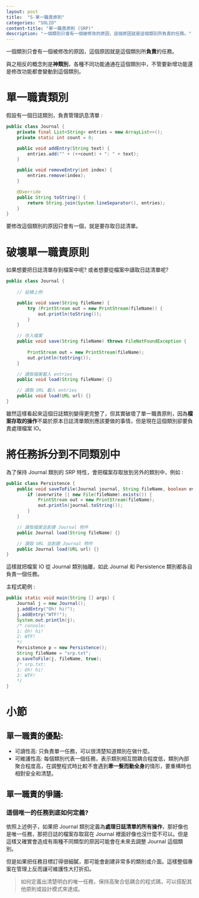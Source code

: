 ```yaml
---
layout: post
title:  "S-單一職責原則"
categories: "SOLID"
content-title: "單一職責原則 (SRP)"
description: "一個類別只會有一個被修改的原因，這個原因就是這個類別所負責的任務。"
---
```


一個類別只會有一個被修改的原因，這個原因就是這個類別所**負責**的任務。

與之相反的概念則是**神類別**，各種不同功能通通在這個類別中，不管要新增功能還是修改功能都會變動到這個類別。

# 單一職責類別

假設有一個日誌類別，負責管理訊息清單 :

```java
public class Journal {
    private final List<String> entries = new ArrayList<>();
    private static int count = 0;

    public void addEntry(String text) {
        entries.add("" + (++count) + ": " + text);
    }

    public void removeEntry(int index) {
        entries.remove(index);
    }

    @Override
    public String toString() {
        return String.join(System.lineSeparator(), entries);
    }
}
```

要修改這個類別的原因只會有一個，就是要存取日誌清單。

# 破壞單一職責原則

如果想要把日誌清單存到檔案中呢? 或者想要從檔案中讀取日誌清單呢?

```java
public class Journal {
    
    // 延續上例

    public void save(String fileName) {
        try (PrintStream out = new PrintStream(fileName)) {
            out.println(toString());
        }
    }

    // 存入檔案
    public void save(String fileName) throws FileNotFoundException {
        
        PrintStream out = new PrintStream(fileName);
        out.println(toString());
    }

    // 讀取檔案載入 entries
    public void load(String fileName) {} 

    // 讀取 URL 載入 entries
    public void load(URL url) {}
}
```

雖然這樣看起來這個日誌類別變得更完整了，但其實破壞了單一職責原則，因為**檔案存取的操作**不屬於原本日誌清單類別應該要做的事情，但是現在這個類別卻要負責處理檔案 IO。

# 將任務拆分到不同類別中

為了保持 Journal 類別的 SRP 特性，會把檔案存取放到另外的類別中，例如 :

```java
public class Persistence {
    public void saveToFile(Journal journal, String fileName, boolean overwrite) throws FileNotFoundException {
        if (overwrite || new File(fileName).exists()) {
            PrintStream out = new PrintStream(fileName);
            out.println(journal.toString());
        }
    }

    // 讀取檔案並創建 Journal 物件
    public Journal load(String fileName) {}

    // 讀取 URL 並創建 Journal 物件
    public Journal load(URL url) {}
}
```

這樣就把檔案 IO 從 Journal 類別抽離，如此 Journal 和 Persistence 類別都各自負責一個任務。

主程式範例 :

```java
public static void main(String [] args) {
    Journal j = new Journal();
    j.addEntry("Oh! hi!");
    j.addEntry("WTF!");
    System.out.println(j);
    /* console:
    1: Oh! hi!
    2: WTF!
    */
    Persistence p = new Persistence();
    String fileName = "srp.txt";
    p.saveToFile(j, fileName, true);
    /* srp.txt:
    1: Oh! hi!
    2: WTF!
    */
}
```

# 小節

## 單一職責的優點:

- 可讀性高:
    只負責單一任務，可以很清楚知道類別在做什麼。
- 可維護性高:
    每個類別代表一個任務，表示類別相互間耦合程度低，類別內部聚合程度高，在調整程式時比較不會遇到**牽一髮而動全身**的情形，要重構時也相對安全和清楚。
    
## 單一職責的爭議:

### 這個**唯一的任務**到底如何定義?

依照上述例子，如果把 Journal 類別定義為**處理日誌清單的所有操作**，那好像也是唯一任務，那把日誌的檔案存取寫在 Journal 裡面好像也沒什麼不可以。但是這樣又確實會造成有兩種不同類型的原因可能會在未來去調整 Journal 這個類別。

但是如果把任務目標訂得很細膩，那可能會創建非常多的類別或介面。這樣整個專案在管理上反而讓可維護性大打折扣。

> 如何定義出清楚明白的唯一任務，保持高聚合低耦合的程式碼，可以搭配其他原則或設計模式來達成。
